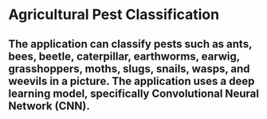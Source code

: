 # Agricultural Pest Classification
## The application can classify pests such as ants, bees, beetle, caterpillar, earthworms, earwig, grasshoppers, moths, slugs, snails, wasps, and weevils in a picture. The application uses a deep learning model, specifically Convolutional Neural Network (CNN).
